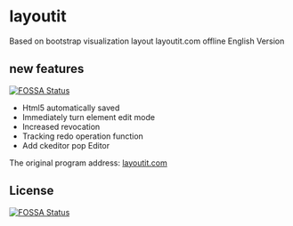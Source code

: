 layoutit
========

Based on bootstrap visualization layout layoutit.com offline English Version

## new features
[![FOSSA Status](https://app.fossa.io/api/projects/git%2Bhttps%3A%2F%2Fgithub.com%2Fdavask%2Fp-layoutit.svg?type=shield)](https://app.fossa.io/projects/git%2Bhttps%3A%2F%2Fgithub.com%2Fdavask%2Fp-layoutit?ref=badge_shield)


- Html5 automatically saved
- Immediately turn element edit mode
- Increased revocation
- Tracking redo operation function
- Add ckeditor pop Editor

The original program address: <a href="http://layoutit.com" target="_blank">layoutit.com</a>

## License
[![FOSSA Status](https://app.fossa.io/api/projects/git%2Bhttps%3A%2F%2Fgithub.com%2Fdavask%2Fp-layoutit.svg?type=large)](https://app.fossa.io/projects/git%2Bhttps%3A%2F%2Fgithub.com%2Fdavask%2Fp-layoutit?ref=badge_large)
